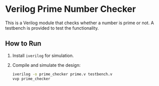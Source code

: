 # Verilog Prime Number Checker

This is a Verilog module that checks whether a number is prime or not. A testbench is provided to test the functionality.

## How to Run

1. Install `iverilog` for simulation.

2. Compile and simulate the design:
   ```bash
   iverilog -o prime_checker prime.v testbench.v
   vvp prime_checker
